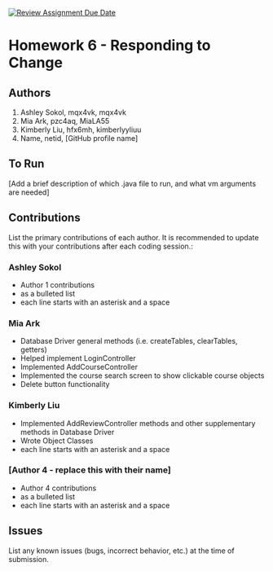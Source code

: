 [![Review Assignment Due Date](https://classroom.github.com/assets/deadline-readme-button-24ddc0f5d75046c5622901739e7c5dd533143b0c8e959d652212380cedb1ea36.svg)](https://classroom.github.com/a/DC1SF4uZ)
# Homework 6 - Responding to Change

## Authors
1) Ashley Sokol, mqx4vk, mqx4vk
2) Mia Ark, pzc4aq, MiaLA55
3) Kimberly Liu, hfx6mh, kimberlyyliuu
4) Name, netid, [GitHub profile name]

## To Run

[Add a brief description of which .java file to run, and what vm arguments are needed]

## Contributions

List the primary contributions of each author. It is recommended to update this with your contributions after each coding session.:

### Ashley Sokol

* Author 1 contributions
* as a bulleted list
* each line starts with an asterisk and a space

### Mia Ark

* Database Driver general methods (i.e. createTables, clearTables, getters)
* Helped implement LoginController
* Implemented AddCourseController
* Implemented the course search screen to show clickable course objects
* Delete button functionality

### Kimberly Liu

* Implemented AddReviewController methods and other supplementary methods in Database Driver
* Wrote Object Classes
* each line starts with an asterisk and a space

### [Author 4 - replace this with their name]

* Author 4 contributions
* as a bulleted list
* each line starts with an asterisk and a space

## Issues

List any known issues (bugs, incorrect behavior, etc.) at the time of submission.
